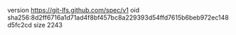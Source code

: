 version https://git-lfs.github.com/spec/v1
oid sha256:8d2ff6716a1d71ad4f8bf457bc8a229393d54ffd7615b6beb972ec148d5fc2cd
size 2243
